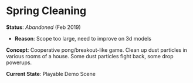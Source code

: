 # Spring Cleaning

**Status**: _Abandoned_ (Feb 2019)
 - **Reason**: Scope too large, need to improve on 3d models
 
**Concept**: Cooperative pong/breakout-like game. Clean up dust particles in various rooms of a house.  Some dust particles fight back, some drop powerups.

**Current State**: Playable Demo Scene
